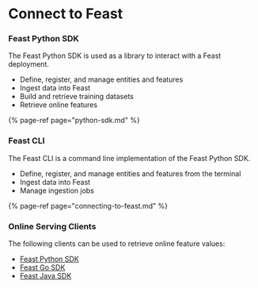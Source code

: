 # Connect to Feast

### Feast Python SDK

The Feast Python SDK is used as a library to interact with a Feast deployment.

* Define, register, and manage entities and features
* Ingest data into Feast
* Build and retrieve training datasets
* Retrieve online features

{% page-ref page="python-sdk.md" %}

### Feast CLI

The Feast CLI is a command line implementation of the Feast Python SDK.

* Define, register, and manage entities and features from the terminal
* Ingest data into Feast
* Manage ingestion jobs

{% page-ref page="connecting-to-feast.md" %}

### Online Serving Clients

The following clients can be used to retrieve online feature values:

* [Feast Python SDK](https://api.docs.feast.dev/python/)
* [Feast Go SDK](https://godoc.org/github.com/feast-dev/feast/sdk/go)
* [Feast Java SDK](https://javadoc.io/doc/dev.feast/feast-sdk)

